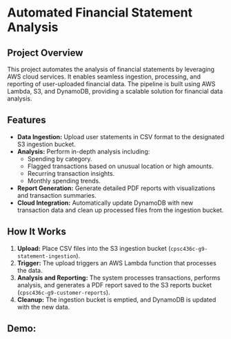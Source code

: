 # Automated Financial Statement Analysis

## Project Overview
This project automates the analysis of financial statements by leveraging AWS cloud services. It enables seamless ingestion, processing, and reporting of user-uploaded financial data. The pipeline is built using AWS Lambda, S3, and DynamoDB, providing a scalable solution for financial data analysis.

## Features
- **Data Ingestion:** Upload user statements in CSV format to the designated S3 ingestion bucket.
- **Analysis:** Perform in-depth analysis including:
  - Spending by category.
  - Flagged transactions based on unusual location or high amounts.
  - Recurring transaction insights.
  - Monthly spending trends.
- **Report Generation:** Generate detailed PDF reports with visualizations and transaction summaries.
- **Cloud Integration:** Automatically update DynamoDB with new transaction data and clean up processed files from the ingestion bucket.

## How It Works
1. **Upload:** Place CSV files into the S3 ingestion bucket (`cpsc436c-g9-statement-ingestion`).
2. **Trigger:** The upload triggers an AWS Lambda function that processes the data.
3. **Analysis and Reporting:** The system processes transactions, performs analysis, and generates a PDF report saved to the S3 reports bucket (`cpsc436c-g9-customer-reports`).
4. **Cleanup:** The ingestion bucket is emptied, and DynamoDB is updated with the new data.

## Demo:
